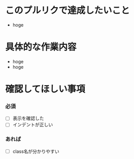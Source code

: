 # このプルリクで達成したいこと
- hoge

# 具体的な作業内容
- hoge
- hoge

# 確認してほしい事項
### 必須
- [ ] 表示を確認した
- [ ] インデントが正しい
### あれば
- [ ] class名が分かりやすい

